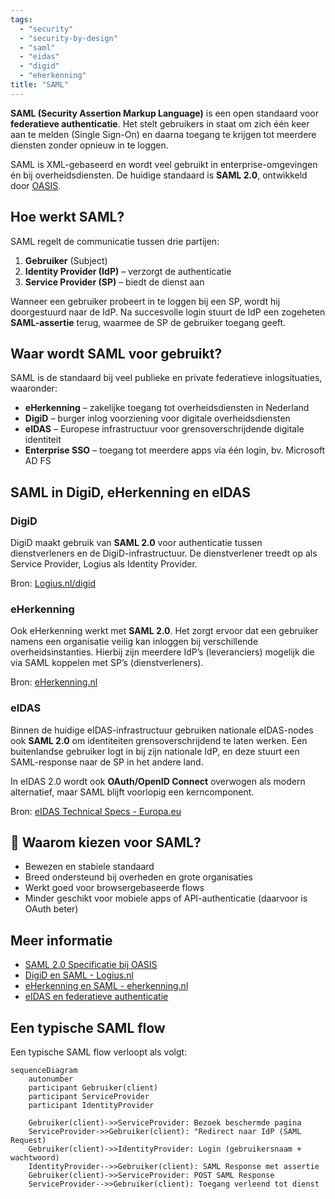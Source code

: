 ```yaml
---
tags:
  - "security"
  - "security-by-design"
  - "saml"
  - "eidas"
  - "digid"
  - "eherkenning"
title: "SAML"
---
```


**SAML (Security Assertion Markup Language)** is een open standaard voor
**federatieve authenticatie**. Het stelt gebruikers in staat om zich één keer
aan te melden (Single Sign-On) en daarna toegang te krijgen tot meerdere
diensten zonder opnieuw in te loggen.

SAML is XML-gebaseerd en wordt veel gebruikt in enterprise-omgevingen én bij
overheidsdiensten. De huidige standaard is **SAML 2.0**, ontwikkeld door
[OASIS](https://docs.oasis-open.org/security/saml/v2.0/).

## Hoe werkt SAML?

SAML regelt de communicatie tussen drie partijen:

1. **Gebruiker** (Subject)
2. **Identity Provider (IdP)** – verzorgt de authenticatie
3. **Service Provider (SP)** – biedt de dienst aan

Wanneer een gebruiker probeert in te loggen bij een SP, wordt hij doorgestuurd
naar de IdP. Na succesvolle login stuurt de IdP een zogeheten **SAML-assertie**
terug, waarmee de SP de gebruiker toegang geeft.

## Waar wordt SAML voor gebruikt?

SAML is de standaard bij veel publieke en private federatieve inlogsituaties,
waaronder:

- **eHerkenning** – zakelijke toegang tot overheidsdiensten in Nederland
- **DigiD** – burger inlog voorziening voor digitale overheidsdiensten
- **eIDAS** – Europese infrastructuur voor grensoverschrijdende digitale
  identiteit
- **Enterprise SSO** – toegang tot meerdere apps via één login, bv. Microsoft AD
  FS

## SAML in DigiD, eHerkenning en eIDAS

### DigiD

DigiD maakt gebruik van **SAML 2.0** voor authenticatie tussen dienstverleners
en de DigiD-infrastructuur. De dienstverlener treedt op als Service Provider,
Logius als Identity Provider.

Bron: [Logius.nl/digid](https://www.logius.nl/domeinen/toegang/digid)

### eHerkenning

Ook eHerkenning werkt met **SAML 2.0**. Het zorgt ervoor dat een gebruiker
namens een organisatie veilig kan inloggen bij verschillende
overheidsinstanties. Hierbij zijn meerdere IdP’s (leveranciers) mogelijk die via
SAML koppelen met SP’s (dienstverleners).

Bron: [eHerkenning.nl](https://www.eherkenning.nl/)

### eIDAS

Binnen de huidige eIDAS-infrastructuur gebruiken nationale eIDAS-nodes ook
**SAML 2.0** om identiteiten grensoverschrijdend te laten werken. Een
buitenlandse gebruiker logt in bij zijn nationale IdP, en deze stuurt een
SAML-response naar de SP in het andere land.

In eIDAS 2.0 wordt ook **OAuth/OpenID Connect** overwogen als modern
alternatief, maar SAML blijft voorlopig een kerncomponent.

Bron:
[eIDAS Technical Specs - Europa.eu](https://digital-strategy.ec.europa.eu/en/policies/eidas-regulation)

## 🧠 Waarom kiezen voor SAML?

- Bewezen en stabiele standaard
- Breed ondersteund bij overheden en grote organisaties
- Werkt goed voor browsergebaseerde flows
- Minder geschikt voor mobiele apps of API-authenticatie (daarvoor is OAuth
  beter)

## Meer informatie

- [SAML 2.0 Specificatie bij OASIS](https://docs.oasis-open.org/security/saml/v2.0/)
- [DigiD en SAML - Logius.nl](https://www.logius.nl/domeinen/toegang/digid)
- [eHerkenning en SAML - eherkenning.nl](https://www.eherkenning.nl/)
- [eIDAS en federatieve authenticatie](https://digital-strategy.ec.europa.eu/en/policies/eidas-regulation)

## Een typische SAML flow

Een typische SAML flow verloopt als volgt:

```mermaid
sequenceDiagram
    autonumber
    participant Gebruiker(client)
    participant ServiceProvider
    participant IdentityProvider

    Gebruiker(client)->>ServiceProvider: Bezoek beschermde pagina
    ServiceProvider->>Gebruiker(client): "Redirect naar IdP (SAML Request)
    Gebruiker(client)->>IdentityProvider: Login (gebruikersnaam + wachtwoord)
    IdentityProvider-->>Gebruiker(client): SAML Response met assertie
    Gebruiker(client)->>ServiceProvider: POST SAML Response
    ServiceProvider-->>Gebruiker(client): Toegang verleend tot dienst
```
